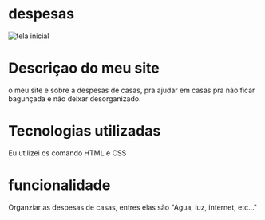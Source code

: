 # despesas
 ![tela inicial](img/print.png)

 # Descriçao do meu site 
 o meu site e sobre a despesas de casas, pra ajudar em casas pra não ficar bagunçada e não deixar desorganizado. 

 # Tecnologias utilizadas
 Eu utilizei os comando HTML e CSS 

 # funcionalidade 
Organziar as despesas de casas, entres elas são "Agua, luz, internet, etc..."  
